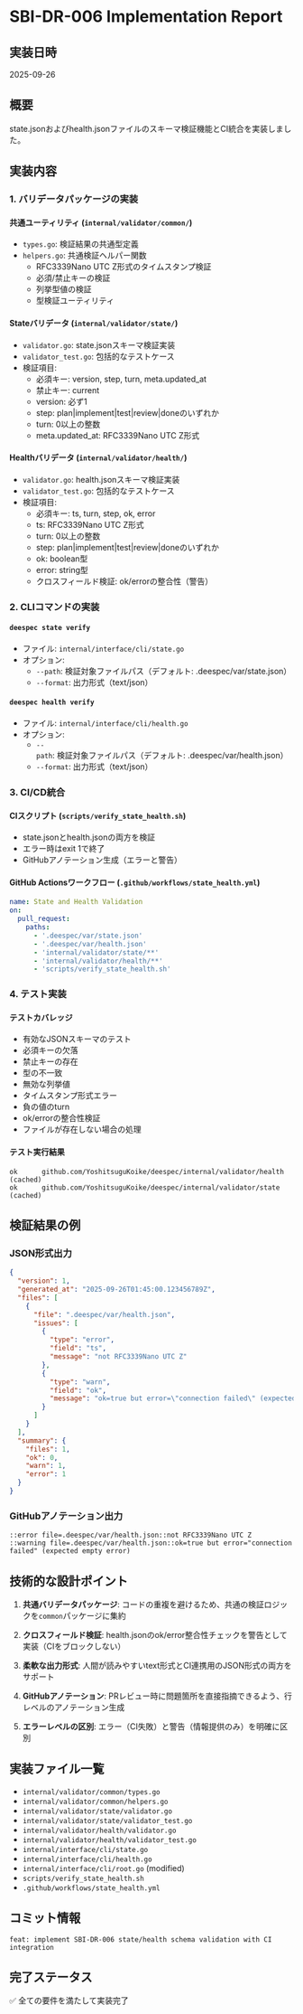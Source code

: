 # SBI-DR-006 Implementation Report

## 実装日時
2025-09-26

## 概要
state.jsonおよびhealth.jsonファイルのスキーマ検証機能とCI統合を実装しました。

## 実装内容

### 1. バリデータパッケージの実装

#### 共通ユーティリティ (`internal/validator/common/`)
- `types.go`: 検証結果の共通型定義
- `helpers.go`: 共通検証ヘルパー関数
  - RFC3339Nano UTC Z形式のタイムスタンプ検証
  - 必須/禁止キーの検証
  - 列挙型値の検証
  - 型検証ユーティリティ

#### Stateバリデータ (`internal/validator/state/`)
- `validator.go`: state.jsonスキーマ検証実装
- `validator_test.go`: 包括的なテストケース
- 検証項目:
  - 必須キー: version, step, turn, meta.updated_at
  - 禁止キー: current
  - version: 必ず1
  - step: plan|implement|test|review|doneのいずれか
  - turn: 0以上の整数
  - meta.updated_at: RFC3339Nano UTC Z形式

#### Healthバリデータ (`internal/validator/health/`)
- `validator.go`: health.jsonスキーマ検証実装
- `validator_test.go`: 包括的なテストケース
- 検証項目:
  - 必須キー: ts, turn, step, ok, error
  - ts: RFC3339Nano UTC Z形式
  - turn: 0以上の整数
  - step: plan|implement|test|review|doneのいずれか
  - ok: boolean型
  - error: string型
  - クロスフィールド検証: ok/errorの整合性（警告）

### 2. CLIコマンドの実装

#### `deespec state verify`
- ファイル: `internal/interface/cli/state.go`
- オプション:
  - `--path`: 検証対象ファイルパス（デフォルト: .deespec/var/state.json）
  - `--format`: 出力形式（text/json）

#### `deespec health verify`
- ファイル: `internal/interface/cli/health.go`
- オプション:
  - `--path`: 検証対象ファイルパス（デフォルト: .deespec/var/health.json）
  - `--format`: 出力形式（text/json）

### 3. CI/CD統合

#### CIスクリプト (`scripts/verify_state_health.sh`)
- state.jsonとhealth.jsonの両方を検証
- エラー時はexit 1で終了
- GitHubアノテーション生成（エラーと警告）

#### GitHub Actionsワークフロー (`.github/workflows/state_health.yml`)
```yaml
name: State and Health Validation
on:
  pull_request:
    paths:
      - '.deespec/var/state.json'
      - '.deespec/var/health.json'
      - 'internal/validator/state/**'
      - 'internal/validator/health/**'
      - 'scripts/verify_state_health.sh'
```

### 4. テスト実装

#### テストカバレッジ
- 有効なJSONスキーマのテスト
- 必須キーの欠落
- 禁止キーの存在
- 型の不一致
- 無効な列挙値
- タイムスタンプ形式エラー
- 負の値のturn
- ok/errorの整合性検証
- ファイルが存在しない場合の処理

#### テスト実行結果
```
ok  	github.com/YoshitsuguKoike/deespec/internal/validator/health	(cached)
ok  	github.com/YoshitsuguKoike/deespec/internal/validator/state	(cached)
```

## 検証結果の例

### JSON形式出力
```json
{
  "version": 1,
  "generated_at": "2025-09-26T01:45:00.123456789Z",
  "files": [
    {
      "file": ".deespec/var/health.json",
      "issues": [
        {
          "type": "error",
          "field": "ts",
          "message": "not RFC3339Nano UTC Z"
        },
        {
          "type": "warn",
          "field": "ok",
          "message": "ok=true but error=\"connection failed\" (expected empty error)"
        }
      ]
    }
  ],
  "summary": {
    "files": 1,
    "ok": 0,
    "warn": 1,
    "error": 1
  }
}
```

### GitHubアノテーション出力
```
::error file=.deespec/var/health.json::not RFC3339Nano UTC Z
::warning file=.deespec/var/health.json::ok=true but error="connection failed" (expected empty error)
```

## 技術的な設計ポイント

1. **共通バリデータパッケージ**: コードの重複を避けるため、共通の検証ロジックを`common`パッケージに集約

2. **クロスフィールド検証**: health.jsonのok/error整合性チェックを警告として実装（CIをブロックしない）

3. **柔軟な出力形式**: 人間が読みやすいtext形式とCI連携用のJSON形式の両方をサポート

4. **GitHubアノテーション**: PRレビュー時に問題箇所を直接指摘できるよう、行レベルのアノテーション生成

5. **エラーレベルの区別**: エラー（CI失敗）と警告（情報提供のみ）を明確に区別

## 実装ファイル一覧
- `internal/validator/common/types.go`
- `internal/validator/common/helpers.go`
- `internal/validator/state/validator.go`
- `internal/validator/state/validator_test.go`
- `internal/validator/health/validator.go`
- `internal/validator/health/validator_test.go`
- `internal/interface/cli/state.go`
- `internal/interface/cli/health.go`
- `internal/interface/cli/root.go` (modified)
- `scripts/verify_state_health.sh`
- `.github/workflows/state_health.yml`

## コミット情報
```
feat: implement SBI-DR-006 state/health schema validation with CI integration
```

## 完了ステータス
✅ 全ての要件を満たして実装完了